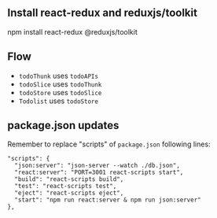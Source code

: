 ## Install react-redux and reduxjs/toolkit
npm install react-redux @reduxjs/toolkit

## Flow
- `todoThunk` uses `todoAPIs`
- `todoSlice` uses `todoThunk`
- `todoStore` uses `todoSlice`
- `Todolist` uses `todoStore`

## package.json updates
Remember to replace "scripts" of `package.json` following lines:
```
"scripts": {
  "json:server": "json-server --watch ./db.json",
  "react:server": "PORT=3001 react-scripts start",
  "build": "react-scripts build",
  "test": "react-scripts test",
  "eject": "react-scripts eject",
  "start": "npm run react:server & npm run json:server"
},
```